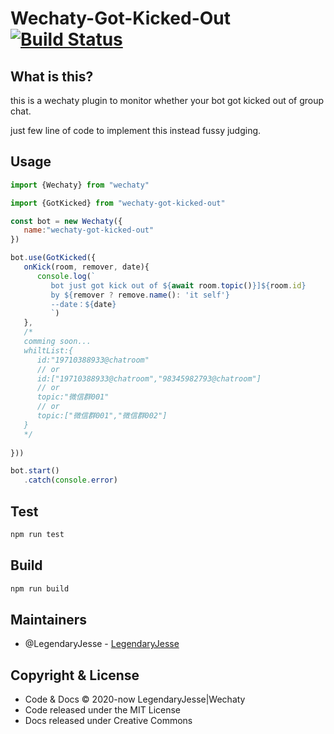 # Wechaty-Got-Kicked-Out [![Build Status](https://travis-ci.org/JesseWeb/wechaty-got-kicked-out.svg?branch=master)](https://travis-ci.org/JesseWeb/wechaty-got-kicked-out)
## What is this?
this is a wechaty plugin to monitor whether your bot got kicked out of group chat.


just few line of code to implement this instead fussy judging.

## Usage

```javascript
import {Wechaty} from "wechaty"

import {GotKicked} from "wechaty-got-kicked-out"

const bot = new Wechaty({
   name:"wechaty-got-kicked-out"
})

bot.use(GotKicked({
   onKick(room, remover, date){
      console.log(`
         bot just got kick out of ${await room.topic()}]${room.id} 
         by ${remover ? remove.name(): 'it self'} 
         --date：${date}
         `)
   },
   /*
   comming soon... 
   whiltList:{
      id:"19710388933@chatroom"
      // or
      id:["19710388933@chatroom","98345982793@chatroom"]
      // or
      topic:"微信群001"
      // or
      topic:["微信群001","微信群002"]
   }
   */
   
}))

bot.start()
   .catch(console.error)
```

## Test
```bash
npm run test
```

## Build
```bash
npm run build
```
## Maintainers
* @LegendaryJesse - [LegendaryJesse](https://github.com/JesseWeb)

## Copyright & License

* Code & Docs © 2020-now LegendaryJesse|Wechaty
* Code released under the MIT License
* Docs released under Creative Commons


